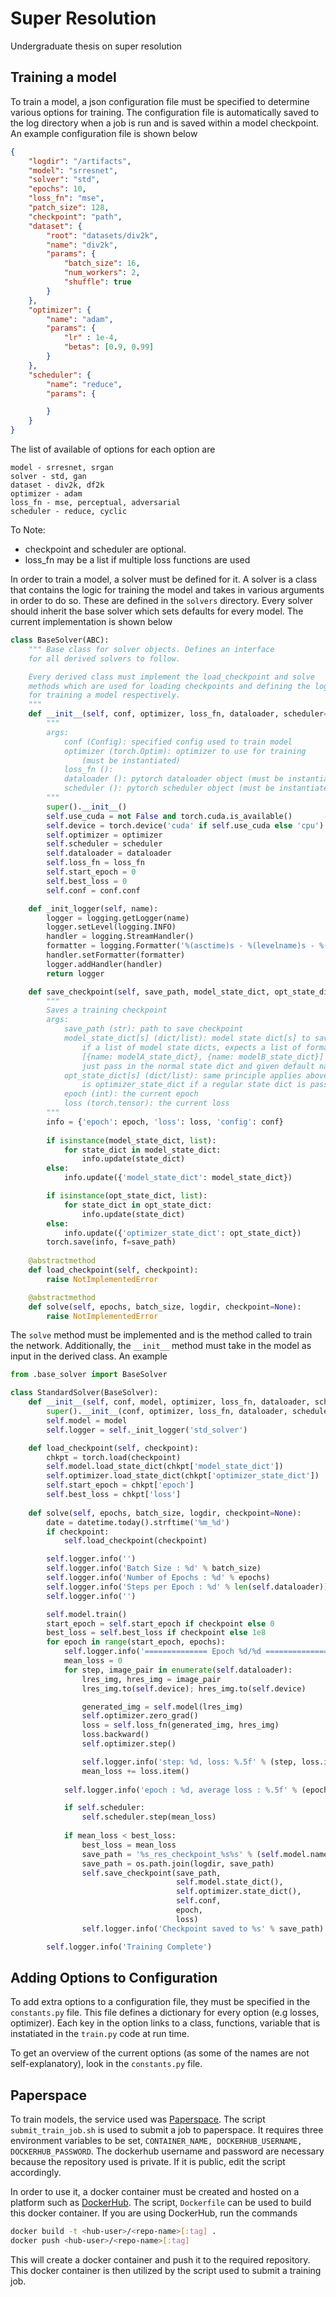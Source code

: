 # Super Resolution

Undergraduate thesis on super resolution

## Training a model

To train a model, a json configuration file must be specified to determine various options for training. The configuration file is automatically saved to the log directory when a job is run and is saved within a model checkpoint. An example configuration file is shown below

```json
{
    "logdir": "/artifacts",
    "model": "srresnet",
    "solver": "std",
    "epochs": 10,
    "loss_fn": "mse",
    "patch_size": 128,
    "checkpoint": "path",
    "dataset": {
        "root": "datasets/div2k",
        "name": "div2k",
        "params": {
            "batch_size": 16,
            "num_workers": 2,
            "shuffle": true
        }
    },
    "optimizer": {
        "name": "adam",
        "params": {
            "lr" : 1e-4,
            "betas": [0.9, 0.99]
        }
    },
    "scheduler": {
        "name": "reduce",
        "params": {

        }
    }
}
```

The list of available of options for each option are
```
model - srresnet, srgan
solver - std, gan
dataset - div2k, df2k
optimizer - adam
loss_fn - mse, perceptual, adversarial
scheduler - reduce, cyclic
```

To Note:
 * checkpoint and scheduler are optional.
 * loss_fn may be a list if multiple loss functions are used

In order to train a model, a solver must be defined for it. A solver is a class that contains the logic for training the model and takes in various arguments in order to do so. These are defined in the `solvers` directory. Every solver should inherit the base solver which sets defaults for every model. The current implementation is shown below 

```python
class BaseSolver(ABC):
    """ Base class for solver objects. Defines an interface
    for all derived solvers to follow.

    Every derived class must implement the load_checkpoint and solve
    methods which are used for loading checkpoints and defining the logic
    for training a model respectively.
    """
    def __init__(self, conf, optimizer, loss_fn, dataloader, scheduler=None):
        """
        args:
            conf (Config): specified config used to train model
            optimizer (torch.Optim): optimizer to use for training 
                (must be instantiated)
            loss_fn ():
            dataloader (): pytorch dataloader object (must be instantiated)
            scheduler (): pytorch scheduler object (must be instantiated)
        """
        super().__init__()
        self.use_cuda = not False and torch.cuda.is_available()
        self.device = torch.device('cuda' if self.use_cuda else 'cpu')
        self.optimizer = optimizer
        self.scheduler = scheduler
        self.dataloader = dataloader
        self.loss_fn = loss_fn
        self.start_epoch = 0
        self.best_loss = 0
        self.conf = conf.conf

    def _init_logger(self, name):
        logger = logging.getLogger(name)
        logger.setLevel(logging.INFO)
        handler = logging.StreamHandler()
        formatter = logging.Formatter('%(asctime)s - %(levelname)s - %(message)s')
        handler.setFormatter(formatter)
        logger.addHandler(handler)
        return logger

    def save_checkpoint(self, save_path, model_state_dict, opt_state_dict, conf, epoch, loss):
        """
        Saves a training checkpoint
        args:
            save_path (str): path to save checkpoint
            model_state_dict[s] (dict/list): model state dict[s] to save.
                if a list of model state dicts, expects a list of format
                [{name: modelA_state_dict}, {name: modelB_state_dict}] otherwise
                just pass in the normal state dict and given default name/key, model_state_dict
            opt_state_dict[s] (dict/list): same principle applies above. Default name/key given
                is optimizer_state_dict if a regular state dict is passed in
            epoch (int): the current epoch
            loss (torch.tensor): the current loss
        """
        info = {'epoch': epoch, 'loss': loss, 'config': conf}
        
        if isinstance(model_state_dict, list):
            for state_dict in model_state_dict:
                info.update(state_dict)
        else:
            info.update({'model_state_dict': model_state_dict})

        if isinstance(opt_state_dict, list):
            for state_dict in opt_state_dict:
                info.update(state_dict)
        else:
            info.update({'optimizer_state_dict': opt_state_dict})
        torch.save(info, f=save_path)
    
    @abstractmethod
    def load_checkpoint(self, checkpoint):
        raise NotImplementedError

    @abstractmethod
    def solve(self, epochs, batch_size, logdir, checkpoint=None):
        raise NotImplementedError
```

The `solve` method must be implemented and is the method called to train the network. Additionally, the `__init__` method must take in the model as input in the derived class. An example

```python
from .base_solver import BaseSolver

class StandardSolver(BaseSolver):
    def __init__(self, conf, model, optimizer, loss_fn, dataloader, scheduler=None):
        super().__init__(conf, optimizer, loss_fn, dataloader, scheduler)
        self.model = model
        self.logger = self._init_logger('std_solver')

    def load_checkpoint(self, checkpoint):
        chkpt = torch.load(checkpoint)
        self.model.load_state_dict(chkpt['model_state_dict'])
        self.optimizer.load_state_dict(chkpt['optimizer_state_dict'])
        self.start_epoch = chkpt['epoch']
        self.best_loss = chkpt['loss']
    
    def solve(self, epochs, batch_size, logdir, checkpoint=None):
        date = datetime.today().strftime('%m_%d')
        if checkpoint:
            self.load_checkpoint(checkpoint)

        self.logger.info('')
        self.logger.info('Batch Size : %d' % batch_size)
        self.logger.info('Number of Epochs : %d' % epochs)
        self.logger.info('Steps per Epoch : %d' % len(self.dataloader))
        self.logger.info('')

        self.model.train()
        start_epoch = self.start_epoch if checkpoint else 0
        best_loss = self.best_loss if checkpoint else 1e8
        for epoch in range(start_epoch, epochs):
            self.logger.info('============== Epoch %d/%d ==============' % (epoch+1, epochs))
            mean_loss = 0
            for step, image_pair in enumerate(self.dataloader):
                lres_img, hres_img = image_pair
                lres_img.to(self.device); hres_img.to(self.device)

                generated_img = self.model(lres_img)
                self.optimizer.zero_grad()
                loss = self.loss_fn(generated_img, hres_img)
                loss.backward()
                self.optimizer.step()

                self.logger.info('step: %d, loss: %.5f' % (step, loss.item()))
                mean_loss += loss.item()
    
            self.logger.info('epoch : %d, average loss : %.5f' % (epoch+1, mean_loss/len(self.dataloader)))

            if self.scheduler:
                self.scheduler.step(mean_loss)
    
            if mean_loss < best_loss:
                best_loss = mean_loss
                save_path = '%s_res_checkpoint_%s%s' % (self.model.name, date, '.pt')
                save_path = os.path.join(logdir, save_path)
                self.save_checkpoint(save_path,
                                     self.model.state_dict(),
                                     self.optimizer.state_dict(),
                                     self.conf,
                                     epoch,
                                     loss)
                self.logger.info('Checkpoint saved to %s' % save_path)

        self.logger.info('Training Complete')
```

## Adding Options to Configuration

To add extra options to a configuration file, they must be specified in the `constants.py` file. This file defines a dictionary for every option (e.g losses, optimizer). Each key in the option links to a class, functions, variable that is instatiated in the `train.py` code at run time.

To get an overview of the current options (as some of the names are not self-explanatory), look in the `constants.py` file.

## Paperspace

To train models, the service used was [Paperspace](https://www.paperspace.com). The script `submit_train_job.sh` is used to submit a job to paperspace. It requires three environment variables to be set, `CONTAINER_NAME, DOCKERHUB_USERNAME, DOCKERHUB_PASSWORD`. The dockerhub username and password are necessary because the repository used is private. If it is public, edit the script accordingly.

In order to use it, a docker container must be created and hosted on a platform such as [DockerHub](https://hub.docker.com). The script, `Dockerfile` can be used to build this docker container. If you are using DockerHub, run the commands

```bash
docker build -t <hub-user>/<repo-name>[:tag] .
docker push <hub-user>/<repo-name>[:tag]
```

This will create a docker container and push it to the required repository. This docker container is then utilized by the script used to submit a training job.